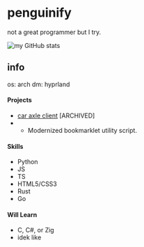 # penguinify
not a great programmer but I try.

![my GitHub stats](https://github-readme-stats.vercel.app/api?username=penguinify&show_icons=true&theme=blue_navy)

## info
os: arch
dm: hyprland

#### Projects
- [car axle client](https://github.com/car-axle-client/car-axle-client) [ARCHIVED]
-  - Modernized bookmarklet utility script.

#### Skills
- Python
- JS
- TS
- HTML5/CSS3
- Rust
- Go

#### Will Learn
- C, C#, or Zig
- idek like 
